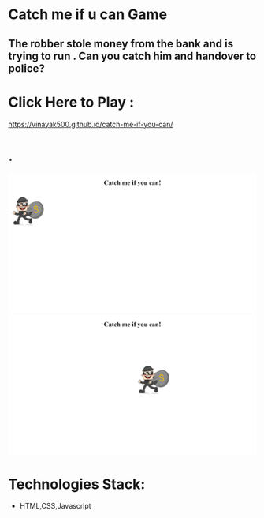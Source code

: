 # Catch me if u can Game

## The robber stole money from the bank and is trying to run . Can you catch him and handover to police?
# Click Here to Play :
https://vinayak500.github.io/catch-me-if-you-can/

# .
![image 1](project_images/image1.png)
![image 2](project_images/image2.png)


# Technologies Stack:
* HTML,CSS,Javascript
